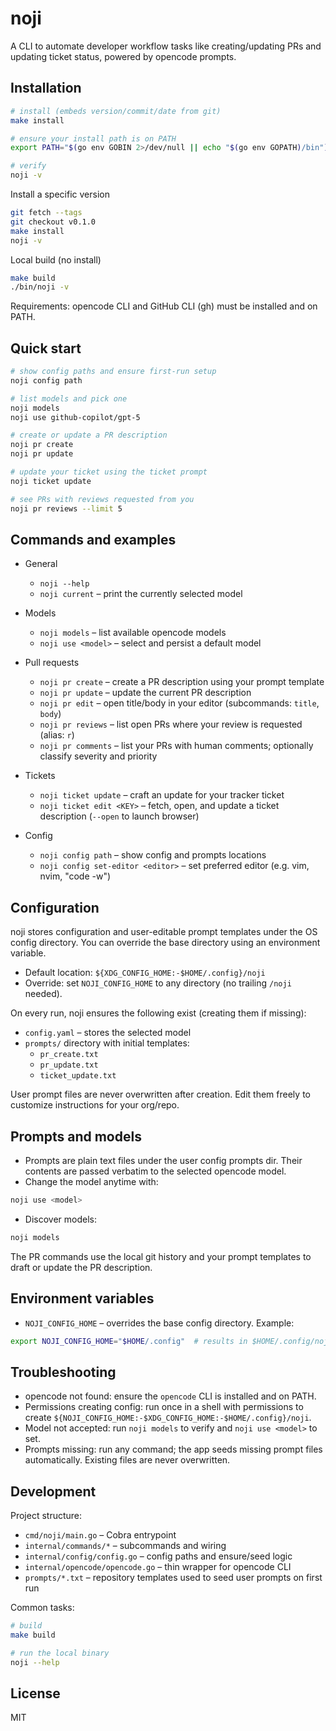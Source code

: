 # noji

A CLI to automate developer workflow tasks like creating/updating PRs and updating ticket status, powered by opencode prompts.


## Installation

```sh
# install (embeds version/commit/date from git)
make install

# ensure your install path is on PATH
export PATH="$(go env GOBIN 2>/dev/null || echo "$(go env GOPATH)/bin"):$PATH"

# verify
noji -v
```

Install a specific version
```sh
git fetch --tags
git checkout v0.1.0
make install
noji -v
```

Local build (no install)
```sh
make build
./bin/noji -v
```

Requirements: opencode CLI and GitHub CLI (gh) must be installed and on PATH.


## Quick start

```sh
# show config paths and ensure first-run setup
noji config path

# list models and pick one
noji models
noji use github-copilot/gpt-5

# create or update a PR description
noji pr create
noji pr update

# update your ticket using the ticket prompt
noji ticket update

# see PRs with reviews requested from you
noji pr reviews --limit 5
```

## Commands and examples

- General
  - `noji --help`
  - `noji current` – print the currently selected model

- Models
  - `noji models` – list available opencode models
  - `noji use <model>` – select and persist a default model

- Pull requests
  - `noji pr create` – create a PR description using your prompt template
  - `noji pr update` – update the current PR description
  - `noji pr edit` – open title/body in your editor (subcommands: `title`, `body`)
  - `noji pr reviews` – list open PRs where your review is requested (alias: `r`)
  - `noji pr comments` – list your PRs with human comments; optionally classify severity and priority

- Tickets
  - `noji ticket update` – craft an update for your tracker ticket
  - `noji ticket edit <KEY>` – fetch, open, and update a ticket description (`--open` to launch browser)

- Config
  - `noji config path` – show config and prompts locations
  - `noji config set-editor <editor>` – set preferred editor (e.g. vim, nvim, "code -w")

## Configuration

noji stores configuration and user-editable prompt templates under the OS config directory. You can override the base directory using an environment variable.

- Default location: `${XDG_CONFIG_HOME:-$HOME/.config}/noji`
- Override: set `NOJI_CONFIG_HOME` to any directory (no trailing `/noji` needed).

On every run, noji ensures the following exist (creating them if missing):

- `config.yaml` – stores the selected model
- `prompts/` directory with initial templates:
  - `pr_create.txt`
  - `pr_update.txt`
  - `ticket_update.txt`

User prompt files are never overwritten after creation. Edit them freely to customize instructions for your org/repo.

## Prompts and models

- Prompts are plain text files under the user config prompts dir. Their contents are passed verbatim to the selected opencode model.
- Change the model anytime with:

```sh
noji use <model>
```

- Discover models:

```sh
noji models
```

The PR commands use the local git history and your prompt templates to draft or update the PR description.

## Environment variables

- `NOJI_CONFIG_HOME` – overrides the base config directory. Example:

```sh
export NOJI_CONFIG_HOME="$HOME/.config"  # results in $HOME/.config/noji
```

## Troubleshooting

- opencode not found: ensure the `opencode` CLI is installed and on PATH.
- Permissions creating config: run once in a shell with permissions to create `${NOJI_CONFIG_HOME:-$XDG_CONFIG_HOME:-$HOME/.config}/noji`.
- Model not accepted: run `noji models` to verify and `noji use <model>` to set.
- Prompts missing: run any command; the app seeds missing prompt files automatically. Existing files are never overwritten.

## Development

Project structure:

- `cmd/noji/main.go` – Cobra entrypoint
- `internal/commands/*` – subcommands and wiring
- `internal/config/config.go` – config paths and ensure/seed logic
- `internal/opencode/opencode.go` – thin wrapper for opencode CLI
- `prompts/*.txt` – repository templates used to seed user prompts on first run

Common tasks:

```sh
# build
make build

# run the local binary
noji --help
```


## License

MIT

